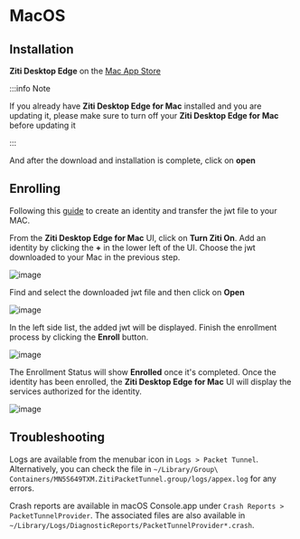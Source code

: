 # MacOS

## Installation

**Ziti Desktop Edge** on the [Mac App Store](https://apps.apple.com/us/app/ziti-tunnel/id1460484572?mt=12)

:::info Note

If you already have **Ziti Desktop Edge for Mac** installed and you are updating it, please make sure to turn off your **Ziti Desktop Edge for Mac** before updating it

:::

And after the download and installation is complete, click on **open**

## Enrolling 

Following this [guide](@openzitidocs/learn/core-concepts/identities/creating) to create an identity and transfer the jwt file to your MAC.

From the **Ziti Desktop Edge for Mac** UI, click on **Turn Ziti On**. Add an identity by clicking the **+** in the lower left of the UI. Choose the jwt downloaded to your Mac in the previous step.

![image](/img/clients/mac-install4.png) 
 
Find and select the downloaded jwt file and then click on **Open**

![image](/img/clients/mac-install5.png) 

In the left side list, the added jwt will be displayed. Finish the enrollment process by clicking the **Enroll** button.

![image](/img/clients/mac-install6.png) 

The Enrollment Status will show **Enrolled** once it's completed. Once the identity has been enrolled, the **Ziti Desktop Edge for Mac** UI will display the services authorized for the identity. 

![image](/img/clients/mac-install7.png) 

## Troubleshooting

Logs are available from the menubar icon in `Logs > Packet Tunnel`. Alternatively, you can check the file in `~/Library/Group\ Containers/MN5S649TXM.ZitiPacketTunnel.group/logs/appex.log` for any errors.

Crash reports are available in macOS Console.app under `Crash Reports > PacketTunnelProvider`. The associated files are also available in `~/Library/Logs/DiagnosticReports/PacketTunnelProvider*.crash`.
